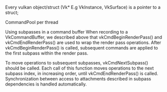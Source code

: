 Every vulkan object/struct (Vk* E.g VkInstance, VkSurface) is a pointer to a struct;





CommandPool per thread




Using subpasses in a command buffer
When recording to a VkCommandBuffer, we described above that vkCmdBeginRenderPass() and vkCmdEndRenderPass() are used to
wrap the render pass operations. After vkCmdBeginRenderPass() is called, subsequent commands are applied to the first subpass within the render pass.

To move operations to subsequent subpasses, vkCmdNextSubpass() should be called.
Each call of this function moves operations to the next subpass index, in increasing order, until vkCmdEndRenderPass() is called.
Synchronization between access to attachments described in subpass dependencies is handled automatically.